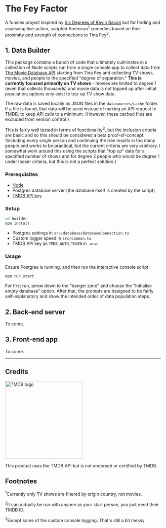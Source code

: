 # The Fey Factor

A funsies project inspired by [Six Degrees of Kevin Bacon](https://en.wikipedia.org/wiki/Six_Degrees_of_Kevin_Bacon) but for finding and assessing live-action, scripted American<sup>1</sup> comedies based on their proximity and strength of connections to Tina Fey<sup>2</sup>.

## 1. Data Builder
This package contains a bunch of code that ultimately culminates in a collection of Node scripts run from a single console app to collect data from [The Movie Database API](https://developer.themoviedb.org/) starting from Tina Fey and collecting TV shows, movies, and people to the specified "degree of separation." **This is currently focused primarily on TV shows** - movies are limited to degree 1 (even that collects thousands) and movie data is not topped up after initial population; options only exist to top-up TV show data. 

The raw data is saved locally as JSON files in the `datasources/cache` folder. If a file is found, that data will be used instead of making an API request to TMDB, to keep API calls to a minimum. (However, these cached files are excluded from version control.)

This is fairly well tested in terms of functionality<sup>3</sup>, but the inclusion criteria are basic and so this should be considered a beta proof-of-concept. (Including every single person and continuing the tree results in too many people and works to be practical, but the current criteria are very arbitrary. I somewhat work around this using the scripts that "top up" data for a specified number of shows and for degree 2 people who would be degree 1 under looser criteria, but this is not a perfect solution.)

### Prerequisites
- [Node](https://nodejs.org)
- Postgres database server (the database itself is created by the script)
- [TMDB API key](https://developer.themoviedb.org/docs/getting-started)

### Setup
```bash
cd builder
npm install
```
- Postgres settings in `src/database/DatabaseConnection.ts`
- Custom logger speed in `src/common.ts`
- TMDB API key as `TMDB_AUTH_TOKEN` in `.env`.

### Usage
Ensure Postgres is running, and then run the interactive console script:
```bash
npm run start
```
For first run, arrow down to the "danger zone" and choose the "Initialise empty database" option. After that, the prompts are designed to be fairly self-explanatory and show the intended order of data population steps.

## 2. Back-end server

To come.

## 3. Front-end app

To come.

---

## Credits

<img src="https://www.themoviedb.org/assets/2/v4/logos/v2/blue_long_2-9665a76b1ae401a510ec1e0ca40ddcb3b0cfe45f1d51b77a308fea0845885648.svg" alt="TMDB logo" width="250"/>

This product uses the TMDB API but is not endorsed or certified by TMDB.



## Footnotes 
<sup>1</sup>Currently only TV shows are filtered by origin country, not movies. 

<sup>2</sup>It can actually be run with anyone as your start person, you just need their TMDB ID.

<sup>3</sup>Except some of the custom console logging. That's still a bit messy.
